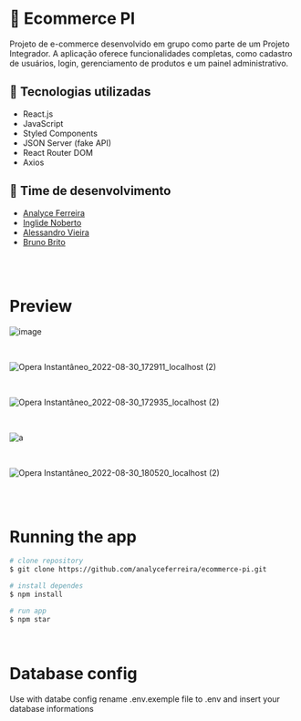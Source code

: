 # 🛒 Ecommerce PI

Projeto de e-commerce desenvolvido em grupo como parte de um Projeto Integrador. A aplicação oferece funcionalidades completas, como cadastro de usuários, login, gerenciamento de produtos e um painel administrativo.

## 🚀 Tecnologias utilizadas

- React.js
- JavaScript
- Styled Components
- JSON Server (fake API)
- React Router DOM
- Axios

## 👥 Time de desenvolvimento

- [Analyce Ferreira](https://github.com/analyceferreira)
- [Inglide Noberto](https://github.com/inglide-noberto)
- [Alessandro Vieira](https://github.com/Alessandro-VieiraAzu1)
- [Bruno Brito](https://github.com/bmb2110)

<br>
<br>

# Preview
![image](https://user-images.githubusercontent.com/73858741/175830385-bf5cbb9b-4a62-4dc2-ba80-26ed5388a135.png)

<br>

![Opera Instantâneo_2022-08-30_172911_localhost (2)](https://user-images.githubusercontent.com/37940243/193058784-74c25636-7b37-411c-ad7b-c4e8605bfde8.png)

<br>

![Opera Instantâneo_2022-08-30_172935_localhost (2)](https://user-images.githubusercontent.com/37940243/193058815-59467052-2615-4e62-8bd3-999b4b30889b.png)

<br>

![a](https://user-images.githubusercontent.com/37940243/193058855-7817ae05-b6c7-4b19-88f6-576041489302.png)

<br>

![Opera Instantâneo_2022-08-30_180520_localhost (2)](https://user-images.githubusercontent.com/37940243/193058887-505a2e50-e395-42fa-9be0-0f64faf3231e.png)

<br>
<br>

# Running the app
```bash
# clone repository
$ git clone https://github.com/analyceferreira/ecommerce-pi.git

# install dependes
$ npm install

# run app
$ npm star
```
<br>

# Database config
Use with databe config rename .env.exemple file to .env and insert your database informations


 

